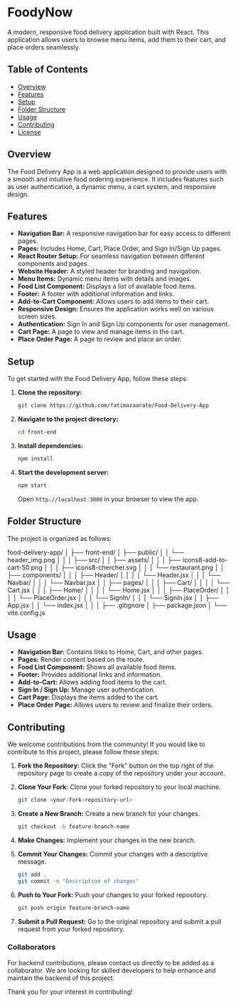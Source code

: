 # FoodyNow

A modern, responsive food delivery application built with React. This application allows users to browse menu items, add them to their cart, and place orders seamlessly.

## Table of Contents

- [Overview](#overview)
- [Features](#features)
- [Setup](#setup)
- [Folder Structure](#folder-structure)
- [Usage](#usage)
- [Contributing](#contributing)
- [License](#license)

## Overview

The Food Delivery App is a web application designed to provide users with a smooth and intuitive food ordering experience. It includes features such as user authentication, a dynamic menu, a cart system, and responsive design.

## Features

- **Navigation Bar:** A responsive navigation bar for easy access to different pages.
- **Pages:** Includes Home, Cart, Place Order, and Sign In/Sign Up pages.
- **React Router Setup:** For seamless navigation between different components and pages.
- **Website Header:** A styled header for branding and navigation.
- **Menu Items:** Dynamic menu items with details and images.
- **Food List Component:** Displays a list of available food items.
- **Footer:** A footer with additional information and links.
- **Add-to-Cart Component:** Allows users to add items to their cart.
- **Responsive Design:** Ensures the application works well on various screen sizes.
- **Authentication:** Sign In and Sign Up components for user management.
- **Cart Page:** A page to view and manage items in the cart.
- **Place Order Page:** A page to review and place an order.

## Setup

To get started with the Food Delivery App, follow these steps:

1. **Clone the repository:**

   ```bash
   git clone https://github.com/fatimazaarate/Food-Delivery-App
   ```

2. **Navigate to the project directory:**

   ```bash
   cd front-end
   ```

3. **Install dependencies:**

   ```bash
   npm install
   ```

4. **Start the development server:**

   ```bash
   npm start
   ```

   Open `http://localhost:3000` in your browser to view the app.

## Folder Structure

The project is organized as follows:

food-delivery-app/
│
├── front-end/
│ ├── public/
│ │ └── header_img.png
│ │
│ ├── src/
│ │ ├── assets/
│ │ │ ├── icons8-add-to-cart-50.png
│ │ │ ├── icons8-chercher.svg
│ │ │ └── restaurant.png
│ │ ├── components/
│ │ │ ├── Header/
│ │ │ │ └── Header.jsx
│ │ │ └── Navbar/
│ │ │ └── Navbar.jsx
│ │ ├── pages/
│ │ │ ├── Cart/
│ │ │ │ └── Cart.jsx
│ │ │ ├── Home/
│ │ │ │ └── Home.jsx
│ │ │ ├── PlaceOrder/
│ │ │ │ └── PlaceOrder.jsx
│ │ │ └── SignIn/
│ │ │ └── SignIn.jsx
│ │ ├── App.jsx
│ │ └── index.jsx
│ │
│ ├── .gitignore
│ ├── package.json
│ └── vite.config.js

## Usage

- **Navigation Bar:** Contains links to Home, Cart, and other pages.
- **Pages:** Render content based on the route.
- **Food List Component:** Shows all available food items.
- **Footer:** Provides additional links and information.
- **Add-to-Cart:** Allows adding food items to the cart.
- **Sign In / Sign Up:** Manage user authentication.
- **Cart Page:** Displays the items added to the cart.
- **Place Order Page:** Allows users to review and finalize their orders.

## Contributing

We welcome contributions from the community! If you would like to contribute to this project, please follow these steps:

1. **Fork the Repository:** Click the "Fork" button on the top right of the repository page to create a copy of the repository under your account.

2. **Clone Your Fork:** Clone your forked repository to your local machine.

   ```bash
   git clone <your-fork-repository-url>
   ```

3. **Create a New Branch:** Create a new branch for your changes.

   ```bash
   git checkout -b feature-branch-name
   ```

4. **Make Changes:** Implement your changes in the new branch.

5. **Commit Your Changes:** Commit your changes with a descriptive message.

   ```bash
   git add .
   git commit -m "Description of changes"
   ```

6. **Push to Your Fork:** Push your changes to your forked repository.

   ```bash
   git push origin feature-branch-name
   ```

7. **Submit a Pull Request:** Go to the original repository and submit a pull request from your forked repository.

### Collaborators

For backend contributions, please contact us directly to be added as a collaborator. We are looking for skilled developers to help enhance and maintain the backend of this project.

Thank you for your interest in contributing!
